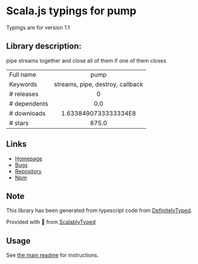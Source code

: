 
# Scala.js typings for pump

Typings are for version 1.1

## Library description:
pipe streams together and close all of them if one of them closes

|                    |                 |
| ------------------ | :-------------: |
| Full name          | pump |
| Keywords           | streams, pipe, destroy, callback |
| # releases         | 0 |
| # dependents       | 0.0 |
| # downloads        | 1.6338490733333334E8 |
| # stars            | 875.0 |

## Links
- [Homepage](https://github.com/mafintosh/pump#readme)
- [Bugs](https://github.com/mafintosh/pump/issues)
- [Repository](https://github.com/mafintosh/pump)
- [Npm](https://www.npmjs.com/package/pump)
    


## Note
This library has been generated from typescript code from [DefinitelyTyped](https://definitelytyped.org).

Provided with :purple_heart: from [ScalablyTyped](https://github.com/oyvindberg/ScalablyTyped)

## Usage
See [the main readme](../../readme.md) for instructions.


